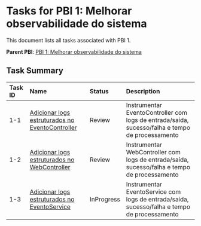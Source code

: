 # Tasks for PBI 1: Melhorar observabilidade do sistema

This document lists all tasks associated with PBI 1.

**Parent PBI**: [PBI 1: Melhorar observabilidade do sistema](mdc:prd.md)

## Task Summary

| Task ID | Name | Status | Description |
| :------ | :--------------------------------------- | :------- | :--------------------------------- |
| 1-1 | [Adicionar logs estruturados no EventoController](mdc:1-1.md) | Review | Instrumentar EventoController com logs de entrada/saída, sucesso/falha e tempo de processamento |
| 1-2 | [Adicionar logs estruturados no WebController](mdc:1-2.md) | Review | Instrumentar WebController com logs de entrada/saída, sucesso/falha e tempo de processamento |
| 1-3 | [Adicionar logs estruturados no EventoService](mdc:1-3.md) | InProgress | Instrumentar EventoService com logs de entrada/saída, sucesso/falha e tempo de processamento |